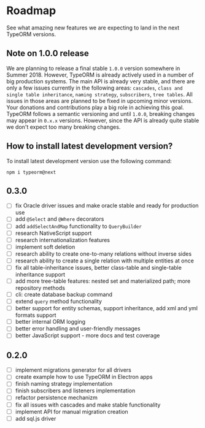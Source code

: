 # Roadmap

See what amazing new features we are expecting to land in the next TypeORM versions.

## Note on 1.0.0 release

We are planning to release a final stable `1.0.0` version somewhere in Summer 2018.
However, TypeORM is already actively used in a number of big production systems.
The main API is already very stable, and there are only a few issues currently in the following areas:
`cascades`, `class and single table inheritance`, `naming strategy`, `subscribers`, `tree tables`.
All issues in those areas are planned to be fixed in upcoming minor versions.
Your donations and contributions play a big role in achieving this goal.
TypeORM follows a semantic versioning and until `1.0.0`, breaking changes may appear in `0.x.x` versions.
However, since the API is already quite stable we don't expect too many breaking changes.  

## How to install latest development version?

To install latest development version use the following command:

```
npm i typeorm@next
```

## 0.3.0

- [ ] fix Oracle driver issues and make oracle stable and ready for production use
- [ ] add `@Select` and `@Where` decorators
- [ ] add `addSelectAndMap` functionality to `QueryBuilder`
- [ ] research NativeScript support
- [ ] research internationalization features
- [ ] implement soft deletion 
- [ ] research ability to create one-to-many relations without inverse sides
- [ ] research ability to create a single relation with multiple entities at once
- [ ] fix all table-inheritance issues, better class-table and single-table inheritance support
- [ ] add more tree-table features: nested set and materialized path; more repository methods
- [ ] cli: create database backup command
- [ ] extend `query` method functionality
- [ ] better support for entity schemas, support inheritance, add xml and yml formats support
- [ ] better internal ORM logging
- [ ] better error handling and user-friendly messages
- [ ] better JavaScript support - more docs and test coverage

## 0.2.0

- [ ] implement migrations generator for all drivers
- [ ] create example how to use TypeORM in Electron apps
- [ ] finish naming strategy implementation
- [ ] finish subscribers and listeners implementation
- [ ] refactor persistence mechanizm
- [ ] fix all issues with cascades and make stable functionality
- [ ] implement API for manual migration creation
- [ ] add sql.js driver
